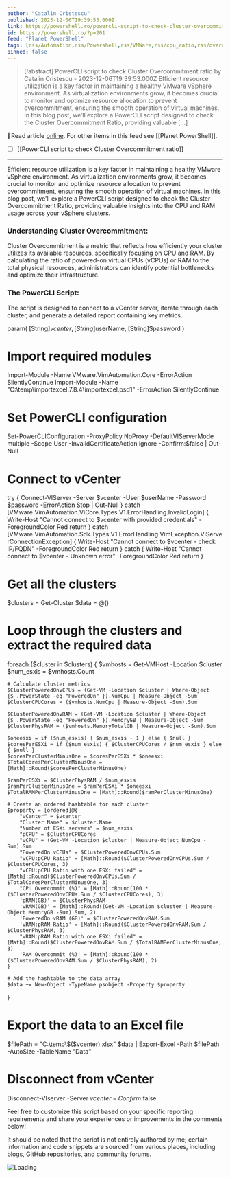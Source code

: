 ```yaml
---
author: "Catalin Cristescu"
published: 2023-12-06T19:39:53.000Z
link: https://powershell.ro/powercli-script-to-check-cluster-overcommitment-ratio/
id: https://powershell.ro/?p=201
feed: "Planet PowerShell"
tags: [rss/Automation,rss/Powershell,rss/VMWare,rss/cpu_ratio,rss/overcommit,rss/pCPU,rss/powercli,rss/vCPU,rss/vexpert]
pinned: false
---
```

> [!abstract] PowerCLI script to check Cluster Overcommitment ratio by Catalin Cristescu - 2023-12-06T19:39:53.000Z
> Efficient resource utilization is a key factor in maintaining a healthy VMware vSphere environment. As virtualization environments grow, it becomes crucial to monitor and optimize resource allocation to prevent overcommitment, ensuring the smooth operation of virtual machines. In this blog post, we’ll explore a PowerCLI script designed to check the Cluster Overcommitment Ratio, providing valuable […]

🔗Read article [online](https://powershell.ro/powercli-script-to-check-cluster-overcommitment-ratio/). For other items in this feed see [[Planet PowerShell]].

- [ ] [[PowerCLI script to check Cluster Overcommitment ratio]]
- - -
Efficient resource utilization is a key factor in maintaining a healthy VMware vSphere environment. As virtualization environments grow, it becomes crucial to monitor and optimize resource allocation to prevent overcommitment, ensuring the smooth operation of virtual machines. In this blog post, we’ll explore a PowerCLI script designed to check the Cluster Overcommitment Ratio, providing valuable insights into the CPU and RAM usage across your vSphere clusters.

### Understanding Cluster Overcommitment:

Cluster Overcommitment is a metric that reflects how efficiently your cluster utilizes its available resources, specifically focusing on CPU and RAM. By calculating the ratio of powered-on virtual CPUs (vCPUs) or RAM to the total physical resources, administrators can identify potential bottlenecks and optimize their infrastructure.

### The PowerCLI Script:

The script is designed to connect to a vCenter server, iterate through each cluster, and generate a detailed report containing key metrics.

param(
    [String]$vcenter,
    [String]$userName,
    [String]$password
)

# Import required modules
Import-Module -Name VMware.VimAutomation.Core -ErrorAction SilentlyContinue
Import-Module -Name "C:\temp\importexcel.7.8.4\importexcel.psd1" -ErrorAction SilentlyContinue

# Set PowerCLI configuration
Set-PowerCLIConfiguration -ProxyPolicy NoProxy -DefaultVIServerMode multiple -Scope User -InvalidCertificateAction ignore -Confirm:$false | Out-Null

# Connect to vCenter
try {
    Connect-VIServer -Server $vcenter -User $userName -Password $password -ErrorAction Stop | Out-Null
} catch [VMware.VimAutomation.ViCore.Types.V1.ErrorHandling.InvalidLogin] {
    Write-Host "Cannot connect to $vcenter with provided credentials" -ForegroundColor Red
    return
} catch [VMware.VimAutomation.Sdk.Types.V1.ErrorHandling.VimException.ViServerConnectionException] {
    Write-Host "Cannot connect to $vcenter - check IP/FQDN" -ForegroundColor Red
    return
} catch {
    Write-Host "Cannot connect to $vcenter - Unknown error" -ForegroundColor Red
    return
}

# Get all the clusters
$clusters = Get-Cluster
$data = @()

# Loop through the clusters and extract the required data
foreach ($cluster in $clusters) {
    $vmhosts = Get-VMHost -Location $cluster
    $num_esxis = $vmhosts.Count
    
    # Calculate cluster metrics
    $ClusterPoweredOnvCPUs = (Get-VM -Location $cluster | Where-Object {$_.PowerState -eq "PoweredOn" }).NumCpu | Measure-Object -Sum
    $ClusterCPUCores = ($vmhosts.NumCpu | Measure-Object -Sum).Sum

    $ClusterPoweredOnvRAM = (Get-VM -Location $cluster | Where-Object {$_.PowerState -eq "PoweredOn" }).MemoryGB | Measure-Object -Sum
    $ClusterPhysRAM = ($vmhosts.MemoryTotalGB | Measure-Object -Sum).Sum

    $oneesxi = if ($num_esxis) { $num_esxis - 1 } else { $null }
    $coresPerESXi = if ($num_esxis) { $ClusterCPUCores / $num_esxis } else { $null }
    $coresPerClusterMinusOne = $coresPerESXi * $oneesxi
    $TotalCoresPerClusterMinusOne = [Math]::Round($coresPerClusterMinusOne)

    $ramPerESXi = $ClusterPhysRAM / $num_esxis
    $ramPerClusterMinusOne = $ramPerESXi * $oneesxi
    $TotalRAMPerClusterMinusOne = [Math]::Round($ramPerClusterMinusOne)

    # Create an ordered hashtable for each cluster
    $property = [ordered]@{
        "vCenter" = $vcenter
        "Cluster Name" = $cluster.Name
        "Number of ESXi servers" = $num_esxis
        "pCPU" = $ClusterCPUCores
        "vCPU" = (Get-VM -Location $cluster | Measure-Object NumCpu -Sum).Sum
        "PoweredOn vCPUs" = $ClusterPoweredOnvCPUs.Sum
        "vCPU:pCPU Ratio" = [Math]::Round($ClusterPoweredOnvCPUs.Sum / $ClusterCPUCores, 3)
        "vCPU:pCPU Ratio with one ESXi failed" = [Math]::Round($ClusterPoweredOnvCPUs.Sum / $TotalCoresPerClusterMinusOne, 3)
        "CPU Overcommit (%)" = [Math]::Round(100 * ($ClusterPoweredOnvCPUs.Sum / $ClusterCPUCores), 3)
        'pRAM(GB)' = $ClusterPhysRAM
        'vRAM(GB)' = [Math]::Round((Get-VM -Location $cluster | Measure-Object MemoryGB -Sum).Sum, 2)
        'PoweredOn vRAM (GB)' = $ClusterPoweredOnvRAM.Sum
        'vRAM:pRAM Ratio' = [Math]::Round($ClusterPoweredOnvRAM.Sum / $ClusterPhysRAM, 3)
        "vRAM:pRAM Ratio with one ESXi failed" = [Math]::Round($ClusterPoweredOnvRAM.Sum / $TotalRAMPerClusterMinusOne, 3)
        'RAM Overcommit (%)' = [Math]::Round(100 * ($ClusterPoweredOnvRAM.Sum / $ClusterPhysRAM), 2)
    }

    # Add the hashtable to the data array
    $data += New-Object -TypeName psobject -Property $property
}

# Export the data to an Excel file
$filePath = "C:\temp\$($vcenter).xlsx"
$data | Export-Excel -Path $filePath -AutoSize -TableName "Data"

# Disconnect from vCenter
Disconnect-VIserver -Server $vcenter -Confirm:$false

Feel free to customize this script based on your specific reporting requirements and share your experiences or improvements in the comments below!

It should be noted that the script is not entirely authored by me; certain information and code snippets are sourced from various places, including blogs, GitHub repositories, and community forums.

![Loading](https://powershell.ro/wp-content/plugins/page-views-count/ajax-loader-2x.gif)
